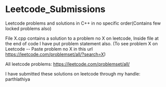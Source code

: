 # Leetcode_Submissions
Leetcode problems and solutions in C++ in no specific order(Contains few locked problems also)
 
File X.cpp contains a solution to a problem no X on leetcode, Inside file at the end of code I have put problem statement also. (To see problem X on Leetcode -- Paste problem no X in this url https://leetcode.com/problemset/all/?search=X)

All leetcode problems: https://leetcode.com/problemset/all/

I have submitted these solutions on leetcode through my handle: parthlathiya
